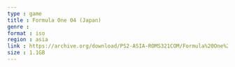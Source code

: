 ```yaml
---
type : game
title : Formula One 04 (Japan)
genre : 
format : iso
region : asia
link : https://archive.org/download/PS2-ASIA-ROMS321COM/Formula%20One%2004%20%28Japan%29.7z
size : 1.1GB
---
```

